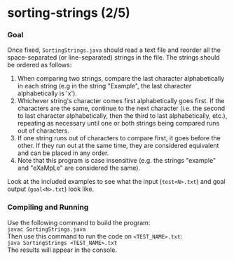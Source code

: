 # sorting-strings (2/5)
### Goal
Once fixed, `SortingStrings.java` should read a text file and reorder all the space-separated (or line-separated) strings in the file. The strings should be ordered as follows:

1. When comparing two strings, compare the last character alphabetically in each string (e.g in the string "Example", the last character alphabetically is 'x').
2. Whichever string's character comes first alphabetically goes first. If the characters are the same, continue to the next character (i.e. the second to last character alphabetically, then the third to last alphabetically, etc.), repeating as necessary until one or both strings being compared runs out of characters.
3. If one string runs out of characters to compare first, it goes before the other. If they run out at the same time, they are considered equivalent and can be placed in any order.
4. Note that this program is case insensitive (e.g. the strings "example" and "eXaMpLe" are considered the same).

Look at the included examples to see what the input (`test<N>.txt`) and goal output (`goal<N>.txt`) look like.
### Compiling and Running
Use the following command to build the program:\
`javac SortingStrings.java`\
Then use this command to run the code on `<TEST_NAME>.txt`:\
`java SortingStrings <TEST_NAME>.txt`\
The results will appear in the console.